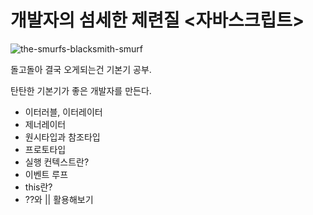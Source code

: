 # 개발자의 섬세한 제련질 <자바스크립트>
![the-smurfs-blacksmith-smurf](https://user-images.githubusercontent.com/52379503/230861099-8950c411-3c85-4f94-9307-96784aa90ecd.gif)


돌고돌아 결국 오게되는건 기본기 공부.

탄탄한 기본기가 좋은 개발자를 만든다.

- 이터러블, 이터레이터
- 제너레이터
- 원시타입과 참조타입
- 프로토타입
- 실행 컨텍스트란?
- 이벤트 루프
- this란?
- ??와 || 활용해보기